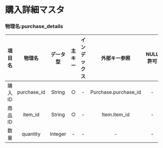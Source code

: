 # 購入詳細マスタ

### 物理名:purchase_details

|項目名|物理名|データ型|主キー|インデックス|外部キー参照|NULL許可|備考|
|:--:|:--:|:--:|:--:|:--:|:--:|:--:|:--:|
|購入ID|purchase_id|String|○|-|Purchase.purchase_id|-|-|
|商品ID|item_id|String|○|-|Item.item_id|-|-|
|数量|quantity|Integer|-|-|-|-|-|